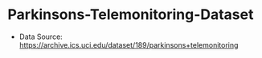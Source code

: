 # Parkinsons-Telemonitoring-Dataset

- Data Source: https://archive.ics.uci.edu/dataset/189/parkinsons+telemonitoring
